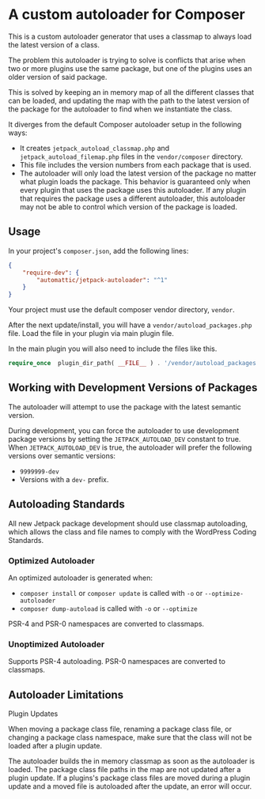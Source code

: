 A custom autoloader for Composer
=====================================

This is a custom autoloader generator that uses a classmap to always load the latest version of a class.

The problem this autoloader is trying to solve is conflicts that arise when two or more plugins use the same package, but one of the plugins uses an older version of said package.

This is solved by keeping an in memory map of all the different classes that can be loaded, and updating the map with the path to the latest version of the package for the autoloader to find when we instantiate the class.

It diverges from the default Composer autoloader setup in the following ways:

* It creates `jetpack_autoload_classmap.php` and `jetpack_autoload_filemap.php` files in the `vendor/composer` directory.
* This file includes the version numbers from each package that is used. 
* The autoloader will only load the latest version of the package no matter what plugin loads the package. This behavior is guaranteed only when every plugin that uses the package uses this autoloader. If any plugin that requires the package uses a different autoloader, this autoloader may not be able to control which version of the package is loaded.

Usage
-----

In your project's `composer.json`, add the following lines:

```json
{
    "require-dev": {
        "automattic/jetpack-autoloader": "^1"
    }
}
```

Your project must use the default composer vendor directory, `vendor`.

After the next update/install, you will have a `vendor/autoload_packages.php` file.
Load the file in your plugin via main plugin file.

In the main plugin you will also need to include the files like this.
```php
require_once  plugin_dir_path( __FILE__ ) . '/vendor/autoload_packages.php';
```

Working with Development Versions of Packages
-----

The autoloader will attempt to use the package with the latest semantic version.

During development, you can force the autoloader to use development package versions by setting the `JETPACK_AUTOLOAD_DEV` constant to true. When `JETPACK_AUTOLOAD_DEV` is true, the autoloader will prefer the following versions over semantic versions:
  - `9999999-dev`
  - Versions with a `dev-` prefix.


Autoloading Standards
----

All new Jetpack package development should use classmap autoloading, which allows the class and file names to comply with the WordPress Coding Standards.

### Optimized Autoloader

An optimized autoloader is generated when:
 * `composer install` or `composer update` is called with `-o` or `--optimize-autoloader`
 * `composer dump-autoload` is called with `-o` or `--optimize`

PSR-4 and PSR-0 namespaces are converted to classmaps.

### Unoptimized Autoloader

Supports PSR-4 autoloading. PSR-0 namespaces are converted to classmaps.


Autoloader Limitations
-----

Plugin Updates

When moving a package class file, renaming a package class file, or changing a package class namespace, make sure that the class will not be loaded after a plugin update. 

The autoloader builds the in memory classmap as soon as the autoloader is loaded. The package class file paths in the map are not updated after a plugin update. If a plugins's package class files are moved during a plugin update and a moved file is autoloaded after the update, an error will occur.

